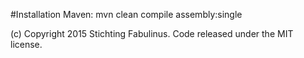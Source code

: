 #Installation
Maven: mvn clean compile assembly:single

(c) Copyright 2015 Stichting Fabulinus. Code released under the MIT license.
